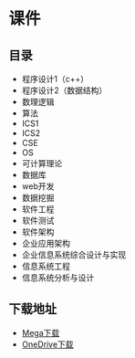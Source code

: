 # 课件 #

## 目录 ##

+ 程序设计1（c++）
+ 程序设计2（数据结构）
+ 数理逻辑
+ 算法
+ ICS1
+ ICS2
+ CSE
+ OS
+ 可计算理论
+ 数据库
+ web开发
+ 数据挖掘
+ 软件工程
+ 软件测试
+ 软件架构
+ 企业应用架构
+ 企业信息系统综合设计与实现
+ 信息系统工程
+ 信息系统分析与设计

## 下载地址 ##

+ [Mega下载](https://mega.nz/#F!jQsHSJjb!KoOtcgIC2jo7MNsCPKXMrg)
+ [OneDrive下载](http://1drv.ms/1QmWhqf)

